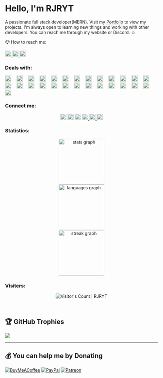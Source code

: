 <h1>Hello, I'm RJRYT</h1>

<p>A passionate full stack developer(MERN). Visit my <a href='https://rjryt.github.io'>Portfolio</a> to view my projects. I'm always open to learning new things and working with other developers. You can reach me through my website or Discord. ☺️</p>

📪 How to reach me:

<div align="left">
  <a href="https://www.linkedin.com/in/robin-jr" target="_blank">
    <img src="https://img.shields.io/static/v1?message=LinkedIn&logo=linkedin&label=&color=0077B5&logoColor=white&labelColor=&style=plastic" height="20" alt="linkedin logo"  />
  </a>
  <a href="https://discordapp.com/users/770988400047947796" target="_blank">
    <img src="https://img.shields.io/static/v1?message=Discord&logo=discord&label=&color=7289DA&logoColor=white&labelColor=&style=plastic" height="20" alt="discord logo"  />
  </a>
  <a href="https://twitter.com/rjryt_official" target="_blank">
    <img src="https://img.shields.io/static/v1?message=Twitter&logo=twitter&label=&color=1DA1F2&logoColor=white&labelColor=&style=plastic" height="20" alt="twitter logo"  />
  </a>
</div>

###

<h3>Deals with:</h3>

<div align="left">
  <img src="https://cdn.jsdelivr.net/gh/devicons/devicon/icons/javascript/javascript-original.svg" height="20" alt="javascript logo"  />
  <img width="10" />
  <img src="https://cdn.jsdelivr.net/gh/devicons/devicon/icons/react/react-original.svg" height="20" alt="react logo"  />
  <img width="10" />
  <img src="https://cdn.jsdelivr.net/gh/devicons/devicon/icons/nextjs/nextjs-original.svg" height="20" alt="Next.js logo"  />
  <img width="10" />
  <img src="https://cdn.jsdelivr.net/gh/devicons/devicon/icons/nodejs/nodejs-original.svg" height="20" alt="nodejs logo"  />
  <img width="10" />
  <img src="https://cdn.jsdelivr.net/gh/devicons/devicon/icons/amazonwebservices/amazonwebservices-original-wordmark.svg" height="20" alt="amazonwebservices logo"  />
  <img width="10" />
  <img src="https://cdn.jsdelivr.net/gh/devicons/devicon/icons/azure/azure-original.svg" height="20" alt="azure logo"  />
  <img width="10" />
  <img src="https://cdn.jsdelivr.net/gh/devicons/devicon/icons/bootstrap/bootstrap-original.svg" height="20" alt="bootstrap logo"  />
  <img width="10" />
  <img src="https://cdn.jsdelivr.net/gh/devicons/devicon/icons/c/c-original.svg" height="20" alt="c logo"  />
  <img width="10" />
  <img src="https://cdn.jsdelivr.net/gh/devicons/devicon/icons/css3/css3-original.svg" height="20" alt="css3 logo"  />
  <img width="10" />
  <img src="https://cdn.jsdelivr.net/gh/devicons/devicon/icons/digitalocean/digitalocean-original.svg" height="20" alt="digitalocean logo"  />
  <img width="10" />
  <img src="https://cdn.jsdelivr.net/gh/devicons/devicon/icons/discordjs/discordjs-original.svg" height="20" alt="discordjs logo"  />
  <img width="10" />
  <img src="https://cdn.jsdelivr.net/gh/devicons/devicon/icons/express/express-original.svg" height="20" alt="express logo"  />
  <img width="10" />
  <img src="https://cdn.jsdelivr.net/gh/devicons/devicon/icons/firebase/firebase-plain.svg" height="20" alt="firebase logo"  />
  <img width="10" />
  <img src="https://cdn.jsdelivr.net/gh/devicons/devicon/icons/git/git-original.svg" height="20" alt="git logo"  />
  <img width="10" />
  <img src="https://cdn.jsdelivr.net/gh/devicons/devicon/icons/github/github-original.svg" height="20" alt="github logo"  />
  <img width="10" />
  <img src="https://cdn.jsdelivr.net/gh/devicons/devicon/icons/googlecloud/googlecloud-original.svg" height="20" alt="googlecloud logo"  />
  <img width="10" />
  <img src="https://cdn.jsdelivr.net/gh/devicons/devicon/icons/heroku/heroku-original.svg" height="20" alt="heroku logo"  />
  <img width="10" />
  <img src="https://cdn.jsdelivr.net/gh/devicons/devicon/icons/html5/html5-original.svg" height="20" alt="html5 logo"  />
  <img width="10" />
  <img src="https://cdn.jsdelivr.net/gh/devicons/devicon/icons/java/java-original.svg" height="20" alt="java logo"  />
  <img width="10" />
  <img src="https://cdn.jsdelivr.net/gh/devicons/devicon/icons/markdown/markdown-original.svg" height="20" alt="markdown logo"  />
  <img width="10" />
  <img src="https://cdn.jsdelivr.net/gh/devicons/devicon/icons/mongodb/mongodb-original.svg" height="20" alt="mongodb logo"  />
  <img width="10" />
  <img src="https://cdn.jsdelivr.net/gh/devicons/devicon/icons/mysql/mysql-original.svg" height="20" alt="mysql logo"  />
  <img width="10" />
  <img src="https://cdn.jsdelivr.net/gh/devicons/devicon/icons/nginx/nginx-original.svg" height="20" alt="nginx logo"  />
  <img width="10" />
  <img src="https://cdn.jsdelivr.net/gh/devicons/devicon/icons/npm/npm-original-wordmark.svg" height="20" alt="npm logo"  />
  <img width="10" />
  <img src="https://cdn.jsdelivr.net/gh/devicons/devicon/icons/python/python-original.svg" height="20" alt="python logo"  />
  <img width="10" />
  <img src="https://cdn.jsdelivr.net/gh/devicons/devicon/icons/ssh/ssh-original.svg" height="20" alt="ssh logo"  />
  <img width="10" />
  <img src="https://cdn.jsdelivr.net/gh/devicons/devicon/icons/vscode/vscode-original.svg" height="20" alt="vscode logo"  />
</div>

###

<h3>Connect me:</h3>

<div align="center">
  <a href="https://www.linkedin.com/in/robin-jr" target="_blank">
  <img src="https://img.shields.io/static/v1?message=LinkedIn&logo=linkedin&label=&color=0077B5&logoColor=white&labelColor=&style=flat" height="20" alt="linkedin logo"  /></a>
    <a href="https://discordapp.com/users/770988400047947796" target="_blank">
  <img src="https://img.shields.io/static/v1?message=Discord&logo=discord&label=&color=7289DA&logoColor=white&labelColor=&style=flat" height="20" alt="discord logo"  /></a>
      <a href="mailto:robinjratr@gmail.com" target="_blank">
  <img src="https://img.shields.io/static/v1?message=Gmail&logo=gmail&label=&color=D14836&logoColor=white&labelColor=&style=flat" height="20" alt="gmail logo"  /></a>
        <a href="https://www.instagram.com/rjryt_" target="_blank">
  <img src="https://img.shields.io/static/v1?message=Instagram&logo=instagram&label=&color=E4405F&logoColor=white&labelColor=&style=flat" height="20" alt="instagram logo"  />
        </a>
          <a href="https://twitter.com/rjryt_official" target="_blank">
  <img src="https://img.shields.io/static/v1?message=Twitter&logo=twitter&label=&color=1DA1F2&logoColor=white&labelColor=&style=flat" height="20" alt="twitter logo"  />
          </a>
            <a href="https://replit.com/@somaliyo" target="_blank">
  <img src="https://img.shields.io/static/v1?message=Replit&logo=replit&label=&color=F26207&logoColor=white&labelColor=&style=flat" height="20" alt="replit logo"  />
          </a>
</div>

###

<h3>Statistics:</h3>
<div align="center">
  <img src="https://github-readme-stats.vercel.app/api?username=RJRYT&hide_title=false&hide_rank=false&show_icons=true&include_all_commits=true&count_private=true&disable_animations=false&theme=dracula&locale=en&hide_border=true&order=1" height="150" alt="stats graph" /> <br>
  <img src="https://github-readme-stats.vercel.app/api/top-langs?username=RJRYT&locale=en&hide_title=false&hide=css,scss,html,pawn&layout=compact&card_width=320&langs_count=5&theme=dracula&hide_border=true&order=2" height="150" alt="languages graph" /> <br>
  <img src="https://nirzak-streak-stats.vercel.app?user=RJRYT&theme=dracula&hide_border=true&date_format=M%20j%5B%2C%20Y%5D" height="150" alt="streak graph"  />
</div>

###

<h3>Visiters:</h3>

<p align="center"><img src="https://profile-counter.glitch.me/RJRYT/count.svg" alt="Visitor's Count | RJRYT" /></p>
<br/>

## 🏆 GitHub Trophies
![](https://github-profile-trophy.vercel.app/?username=RJRYT&theme=radical&no-frame=true&no-bg=true&margin-w=4)

---
  ## 💰 You can help me by Donating
  [![BuyMeACoffee](https://img.shields.io/badge/Buy%20Me%20a%20Coffee-ffdd00?style=for-the-badge&logo=buy-me-a-coffee&logoColor=black)](https://buymeacoffee.com/rjryt) [![PayPal](https://img.shields.io/badge/PayPal-00457C?style=for-the-badge&logo=paypal&logoColor=white)](https://paypal.me/robinjra) [![Patreon](https://img.shields.io/badge/Patreon-F96854?style=for-the-badge&logo=patreon&logoColor=white)](https://patreon.com/rjryt) 

  
